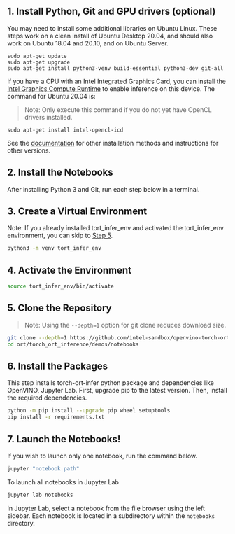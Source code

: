 ## 1. Install Python, Git and GPU drivers (optional)

You may need to install some additional libraries on Ubuntu Linux. These steps work on a clean install of Ubuntu Desktop 20.04, and should also work on Ubuntu 18.04 and 20.10, and on Ubuntu Server.

```
sudo apt-get update
sudo apt-get upgrade
sudo apt-get install python3-venv build-essential python3-dev git-all
```

If you have a CPU with an Intel Integrated Graphics Card, you can install the [Intel Graphics Compute Runtime](https://github.com/intel/compute-runtime) to enable inference on this device. The command for Ubuntu 20.04 is:

> Note: Only execute this command if you do not yet have OpenCL drivers installed.

```
sudo apt-get install intel-opencl-icd
```

See the [documentation](https://github.com/intel/compute-runtime) for other installation methods and instructions for other versions.

## 2. Install the Notebooks

After installing Python 3 and Git, run each step below in a terminal.

## 3. Create a Virtual Environment

Note: If you already installed tort_infer_env and activated the tort_infer_env environment, you can skip to [Step 5](#5-clone-the-repository).

```bash
python3 -m venv tort_infer_env
```

## 4. Activate the Environment

```bash
source tort_infer_env/bin/activate
```

## 5. Clone the Repository

> Note: Using the `--depth=1` option for git clone reduces download size.

```bash
git clone --depth=1 https://github.com/intel-sandbox/openvino-torch-ort-examples.git
cd ort/torch_ort_inference/demos/notebooks
```

## 6. Install the Packages

This step installs torch-ort-infer python package and dependencies like OpenVINO, Jupyter Lab. First, upgrade pip to the latest version. Then, install the required dependencies. 

```bash
python -m pip install --upgrade pip wheel setuptools
pip install -r requirements.txt
```

## 7. Launch the Notebooks!

If you wish to launch only one notebook, run the command below.

```bash
jupyter "notebook path"
```

To launch all notebooks in Jupyter Lab

```bash
jupyter lab notebooks
```

In Jupyter Lab, select a notebook from the file browser using the left sidebar. Each notebook is located in a subdirectory within the `notebooks` directory.
